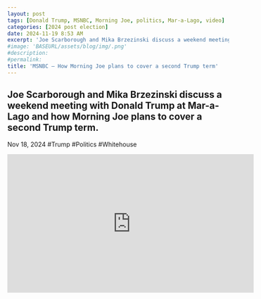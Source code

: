 ```yaml
---
layout: post
tags: [Donald Trump, MSNBC, Morning Joe, politics, Mar-a-Lago, video]
categories: [2024 post election]
date: 2024-11-19 8:53 AM
excerpt: 'Joe Scarborough and Mika Brzezinski discuss a weekend meeting with Donald Trump at Mar-a-Lago and how Morning Joe plans to cover a second Trump term.'
#image: 'BASEURL/assets/blog/img/.png'
#description:
#permalink:
title: 'MSNBC – How Morning Joe plans to cover a second Trump term'
---
```




## Joe Scarborough and Mika Brzezinski discuss a weekend meeting with Donald Trump at Mar-a-Lago and how Morning Joe plans to cover a second Trump term.

Nov 18, 2024  #Trump #Politics #Whitehouse

<iframe width="560" height="315" src="https://www.youtube.com/embed/ndkgprDLKjw?si=gxCcJOy_SbRhUxex" title="YouTube video player" frameborder="0" allow="accelerometer; autoplay; clipboard-write; encrypted-media; gyroscope; picture-in-picture; web-share" referrerpolicy="strict-origin-when-cross-origin" allowfullscreen></iframe>